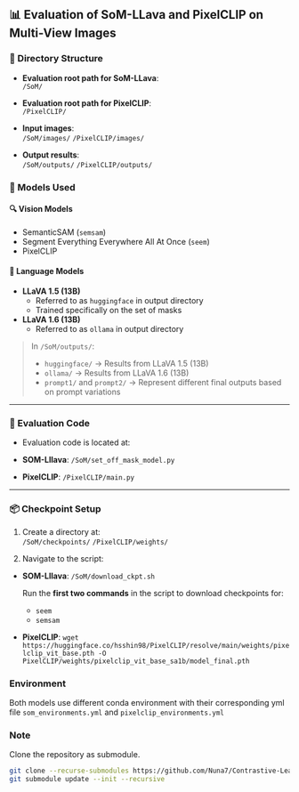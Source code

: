 ## 📊 Evaluation of SoM-LLava and PixelCLIP on Multi-View Images

### 📁 Directory Structure

- **Evaluation root path for SoM-LLava**:  
  `/SoM/`

- **Evaluation root path for PixelCLIP**:  
  `/PixelCLIP/`

- **Input images**:  
  `/SoM/images/`
  `/PixelCLIP/images/`

- **Output results**:  
  `/SoM/outputs/`
  `/PixelCLIP/outputs/`

### 🧠 Models Used

#### 🔍 Vision Models
- SemanticSAM (`semsam`)
- Segment Everything Everywhere All At Once (`seem`)
- PixelCLIP

#### 💬 Language Models
- **LLaVA 1.5 (13B)**  
  - Referred to as `huggingface` in output directory  
  - Trained specifically on the set of masks
- **LLaVA 1.6 (13B)**  
  - Referred to as `ollama` in output directory

> In `/SoM/outputs/`:
> - `huggingface/` → Results from LLaVA 1.5 (13B)  
> - `ollama/` → Results from LLaVA 1.6 (13B)  
> - `prompt1/` and `prompt2/` → Represent different final outputs based on prompt variations

---

### 🧪 Evaluation Code

- Evaluation code is located at:  
- **SOM-Lllava**:
  `/SoM/set_off_mask_model.py`

- **PixelCLIP**:
  `/PixelCLIP/main.py`

---

### 📦 Checkpoint Setup

1. Create a directory at:  
   `/SoM/checkpoints/`
   `/PixelCLIP/weights/`

2. Navigate to the script:  
- **SOM-Lllava**:
   `/SoM/download_ckpt.sh`

   Run the **first two commands** in the script to download checkpoints for:
   - `seem`
   - `semsam`

- **PixelCLIP**:
    `wget https://huggingface.co/hsshin98/PixelCLIP/resolve/main/weights/pixelclip_vit_base.pth -O PixelCLIP/weights/pixelclip_vit_base_sa1b/model_final.pth`

### Environment
Both models use different conda environment with their corresponding yml file `som_environments.yml` and `pixelclip_environments.yml`

### Note
Clone the repository as submodule.

```bash
git clone --recurse-submodules https://github.com/Nuna7/Contrastive-Learning.git
git submodule update --init --recursive
```